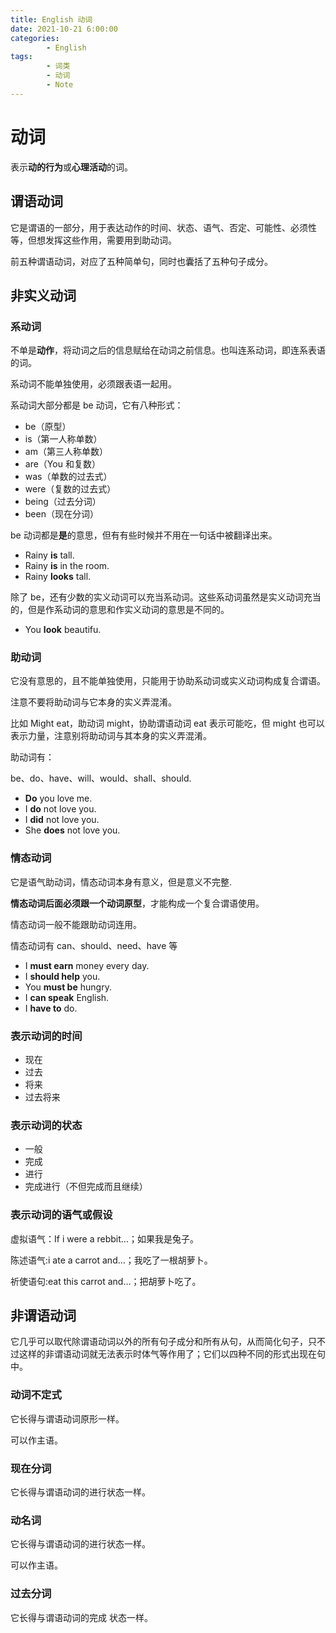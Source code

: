 ```yaml
---
title: English 动词
date: 2021-10-21 6:00:00
categories:
        - English
tags:
        - 词类
        - 动词
        - Note
---
```


# 动词

表示**动的行为**或**心理活动**的词。

## 谓语动词

它是谓语的一部分，用于表达动作的时间、状态、语气、否定、可能性、必须性等，但想发挥这些作用，需要用到助动词。

前五种谓语动词，对应了五种简单句，同时也囊括了五种句子成分。

## 非实义动词

### 系动词

不单是**动作**，将动词之后的信息赋给在动词之前信息。也叫连系动词，即连系表语的词。

系动词不能单独使用，必须跟表语一起用。

系动词大部分都是 be 动词，它有八种形式：

- be（原型）
- is（第一人称单数）
- am（第三人称单数）
- are（You 和复数）
- was（单数的过去式）
- were（复数的过去式）
- being（过去分词）
- been（现在分词）

be 动词都是**是**的意思，但有有些时候并不用在一句话中被翻译出来。

- Rainy **is** tall.
- Rainy **is** in the room.
- Rainy **looks** tall.

除了 be，还有少数的实义动词可以充当系动词。这些系动词虽然是实义动词充当的，但是作系动词的意思和作实义动词的意思是不同的。

- You **look** beautifu.

### 助动词

它没有意思的，且不能单独使用，只能用于协助系动词或实义动词构成复合谓语。

注意不要将助动词与它本身的实义弄混淆。

比如 Might eat，助动词 might，协助谓语动词 eat 表示可能吃，但 might 也可以表示力量，注意别将助动词与其本身的实义弄混淆。

助动词有：

be、do、have、will、would、shall、should.

- **Do** you love me.
- I **do** not love you.
- I **did** not love you.
- She **does** not love you.

### 情态动词

它是语气助动词，情态动词本身有意义，但是意义不完整.

**情态动词后面必须跟一个动词原型**，才能构成一个复合谓语使用。

情态动词一般不能跟助动词连用。

情态动词有 can、should、need、have 等

- I **must earn** money every day.
- I **should help** you.
- You **must be** hungry.
- I **can speak** English.
- I **have to** do.

### 表示动词的时间

- 现在
- 过去
- 将来
- 过去将来

### 表示动词的状态

- 一般
- 完成
- 进行
- 完成进行（不但完成而且继续）

### 表示动词的语气或假设

虚拟语气：If i were a rebbit…；如果我是兔子。

陈述语气:i ate a carrot and…；我吃了一根胡萝卜。

祈使语句:eat this carrot and…；把胡萝卜吃了。

## 非谓语动词

它几乎可以取代除谓语动词以外的所有句子成分和所有从句，从而简化句子，只不过这样的非谓语动词就无法表示时体气等作用了；它们以四种不同的形式出现在句中。

### 动词不定式

它长得与谓语动词原形一样。

可以作主语。

### 现在分词

它长得与谓语动词的进行状态一样。

### 动名词

它长得与谓语动词的进行状态一样。

可以作主语。

### 过去分词

它长得与谓语动词的完成 状态一样。
